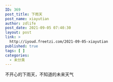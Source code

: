 ```yaml
---
ID: 369
post_title: 下雨天
post_name: xiayutian
author: zdlife
post_date: 2021-09-05 07:40:30
layout: post
link: >
  http://iyoud.freetzi.com/2021-09-05-xiayutian
published: true
tags: [ ]
categories:
  - 未分类
---
```

<!-- wp:paragraph -->

不开心的下雨天，不知道的未来天气

<!-- /wp:paragraph -->